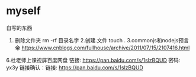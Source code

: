 ﻿# myself
自写的东西
1. 删除文件夹
rm -rf 目录名字
2.创建.文件
touch .
3.commonjs和nodejs预言帝
https://www.cnblogs.com/fullhouse/archive/2011/07/15/2107416.html



6.杜老师上课视屏百度网盘
链接: https://pan.baidu.com/s/1slzBQUD 
密码: yx3y
链接确认：链接: https://pan.baidu.com/s/1slzBQUD 

